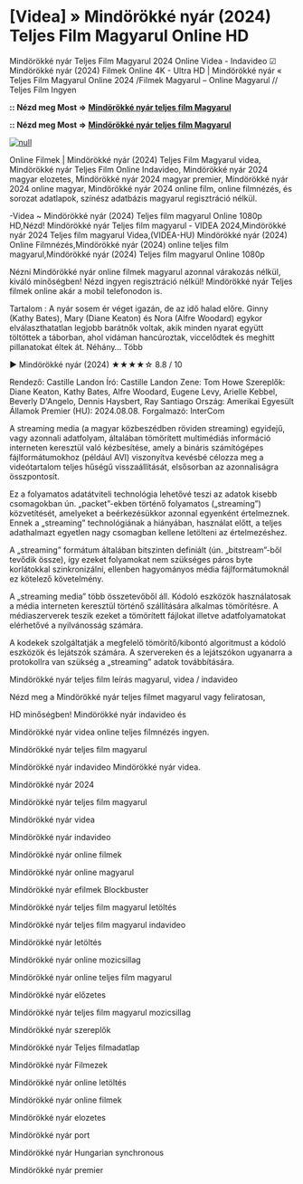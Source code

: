 # [Videa] » Mindörökké nyár (2024) Teljes Film Magyarul Online HD

Mindörökké nyár Teljes Film Magyarul 2024 Online Videa - Indavideo ☑ Mindörökké nyár (2024) Filmek Online 4K - Ultra HD | Mindörökké nyár « Teljes Film Magyarul Online 2024 /Filmek Magyarul – Online Magyarul // Teljes Film Ingyen

**:: Nézd meg Most => [Mindörökké nyár teljes film Magyarul](https://t.co/txJBB6KIEz)**

**:: Nézd meg Most => [Mindörökké nyár teljes film Magyarul](https://t.co/txJBB6KIEz)**

[![null](https://static.wixstatic.com/media/855a25_043b5abeb4ae4d35ac003198e7fe56ed~mv2.gif)](https://t.co/txJBB6KIEz)

Online Filmek | Mindörökké nyár (2024) Teljes Film Magyarul videa, Mindörökké nyár Teljes Film Online Indavideo, Mindörökké nyár 2024 magyar elozetes, Mindörökké nyár 2024 magyar premier, Mindörökké nyár 2024 online magyar, Mindörökké nyár 2024 online film, online filmnézés, és sorozat adatlapok, színész adatbázis magyarul regisztráció nélkül.

-Videa ~ Mindörökké nyár (2024) Teljes film magyarul Online 1080p HD,Nézd! Mindörökké nyár Teljes film magyarul - VIDEA 2024,Mindörökké nyár 2024 Teljes film magyarul Videa,(VIDEA-HU) Mindörökké nyár (2024) Online Filmnézés,Mindörökké nyár (2024) online teljes film magyarul,Mindörökké nyár (2024) Teljes film magyarul Online 1080p

Nézni Mindörökké nyár online filmek magyarul azonnal várakozás nélkül, kiváló minőségben! Nézd ingyen regisztráció nélkül! Mindörökké nyár Teljes filmek online akár a mobil telefonodon is.

Tartalom : A nyár sosem ér véget igazán, de az idő halad előre. Ginny (Kathy Bates), Mary (Diane Keaton) és Nora (Alfre Woodard) egykor elválaszthatatlan legjobb barátnők voltak, akik minden nyarat együtt töltöttek a táborban, ahol vidáman hancúroztak, viccelődtek és meghitt pillanatokat éltek át. Néhány… Több

▶️ Mindörökké nyár (2024) ★★★★☆ 8.8 / 10

Rendező: Castille Landon
Író: Castille Landon
Zene: Tom Howe
Szereplők: Diane Keaton, Kathy Bates, Alfre Woodard, Eugene Levy, Arielle Kebbel, Beverly D'Angelo, Dennis Haysbert, Ray Santiago
Ország: Amerikai Egyesült Államok
Premier (HU): 2024.08.08.
Forgalmazó: InterCom

A streaming media (a magyar közbeszédben röviden streaming) egyidejű, vagy azonnali adatfolyam, általában tömörített multimédiás információ interneten keresztül való kézbesítése, amely a bináris számítógépes fájlformátumokhoz (például AVI) viszonyítva kevésbé célozza meg a videótartalom teljes hűségű visszaállítását, elsősorban az azonnaliságra összpontosít.

Ez a folyamatos adatátviteli technológia lehetővé teszi az adatok kisebb csomagokban ún. „packet”-ekben történő folyamatos („streaming”) közvetítését, amelyeket a beérkezésükkor azonnal egyenként értelmeznek. Ennek a „streaming” technológiának a hiányában, használat előtt, a teljes adathalmazt egyetlen nagy csomagban kellene letölteni az értelmezéshez.

A „streaming” formátum általában bitszinten definiált (ún. „bitstream”-ből tevődik össze), így ezeket folyamokat nem szükséges páros byte korlátokkal szinkronizálni, ellenben hagyományos média fájlformátumoknál ez kötelező követelmény.

A „streaming media” több összetevőből áll. Kódoló eszközök használatosak a média interneten keresztül történő szállítására alkalmas tömörítésre. A médiaszerverek teszik ezeket a tömörített fájlokat illetve adatfolyamatokat elérhetővé a nyilvánosság számára.

A kodekek szolgáltatják a megfelelő tömörítő/kibontó algoritmust a kódoló eszközök és lejátszók számára. A szervereken és a lejátszókon ugyanarra a protokollra van szükség a „streaming” adatok továbbítására.

Mindörökké nyár teljes film leírás magyarul, videa / indavideo

Nézd meg a Mindörökké nyár teljes filmet magyarul vagy feliratosan, 

HD minőségben! Mindörökké nyár indavideo és 

Mindörökké nyár videa online teljes filmnézés ingyen. 

Mindörökké nyár teljes film magyarul 

Mindörökké nyár indavideo Mindörökké nyár videa.

Mindörökké nyár 2024

Mindörökké nyár teljes film magyarul

Mindörökké nyár videa

Mindörökké nyár indavideo

Mindörökké nyár online filmek

Mindörökké nyár online magyarul

Mindörökké nyár efilmek Blockbuster

Mindörökké nyár teljes film magyarul letöltés

Mindörökké nyár teljes film magyarul indavideo

Mindörökké nyár letöltés

Mindörökké nyár online mozicsillag

Mindörökké nyár online teljes film magyarul

Mindörökké nyár előzetes

Mindörökké nyár teljes film magyarul mozicsillag

Mindörökké nyár szereplők

Mindörökké nyár Teljes filmadatlap

Mindörökké nyár Filmezek

Mindörökké nyár online letöltés

Mindörökké nyár online filmek

Mindörökké nyár elozetes

Mindörökké nyár port

Mindörökké nyár Hungarian synchronous

Mindörökké nyár premier
